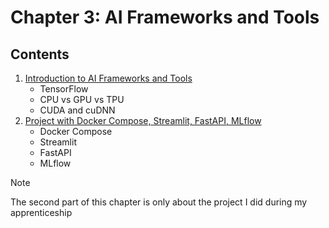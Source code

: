 # Chapter 3: AI Frameworks and Tools

## Contents

1. [Introduction to AI Frameworks and Tools](./01_Introduction_to_AI_Framework_and_Tools.md)
   - TensorFlow
   - CPU vs GPU vs TPU
   - CUDA and cuDNN
2. [Project with Docker Compose, Streamlit, FastAPI, MLflow](./Project_Star_Classification/)
   - Docker Compose
   - Streamlit
   - FastAPI
   - MLflow
  
> [!NOTE]
>
> The second part of this chapter is only about the project I did during my apprenticeship
